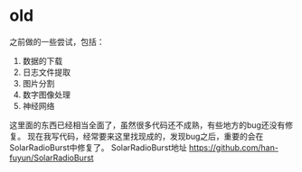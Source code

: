 # old
之前做的一些尝试，包括：
1. 数据的下载
2. 日志文件提取
3. 图片分割
4. 数字图像处理
5. 神经网络


这里面的东西已经相当全面了，虽然很多代码还不成熟，有些地方的bug还没有修复。
现在我写代码，经常要来这里找现成的，发现bug之后，重要的会在SolarRadioBurst中修复了。
SolarRadioBurst地址
https://github.com/han-fuyun/SolarRadioBurst
